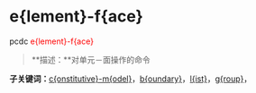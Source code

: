 # e{lement}-f{ace}
pcdc <span style='color: red;'>e{lement}-f{ace}</span>
> **描述：**对单元－面操作的命令

**子关键词：**[c{onstitutive}-m{odel}](e{lement}-f{ace}/c{onstitutive}-m{odel}/)，[b{oundary}](e{lement}-f{ace}/b{oundary}/)，[l{ist}](e{lement}-f{ace}/l{ist}/)，[g{roup}](e{lement}-f{ace}/g{roup}/)，
